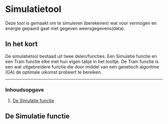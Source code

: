 # Simulatietool

Deze tool is gemaakt om te simuleren (berekenen) wat voor vermogen en energie gepaard gaat met gegeven weersgegevens(data).

## In het kort
De simulatietool bestaad uit twee delen/functies. Een Simulatie functie en een Train functie elke met hun eigen tabje in het tooltje. De Train functie is een wat uitgebreidere functie die door middel van een genetisch algoritme (GA) de optimale uikomst probeert te bereiken.

_____

### Inhoudsopgave
1. [De Simulatie functie](https://github.com/Jerscovad/Applied-Datascience-Portfolio#datacamp-courses "Simulatie Functie")

## De Simulatie functie
